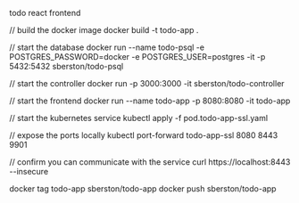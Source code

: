 todo react frontend

// build the docker image
docker build -t todo-app .

// start the database
docker run --name todo-psql -e POSTGRES_PASSWORD=docker -e POSTGRES_USER=postgres -it -p 5432:5432 sberston/todo-psql

// start the controller
docker run -p 3000:3000 -it sberston/todo-controller

// start the frontend
docker run --name todo-app -p 8080:8080 -it todo-app

// start the kubernetes service
kubectl apply -f pod.todo-app-ssl.yaml

// expose the ports locally
kubectl port-forward todo-app-ssl 8080 8443 9901

// confirm you can communicate with the service
curl https://localhost:8443 --insecure

docker tag todo-app sberston/todo-app 
docker push sberston/todo-app
